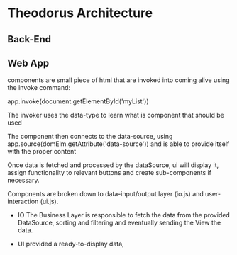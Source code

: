 # Theodorus Architecture

## Back-End
## Web App
components are small piece of html that are invoked into coming alive using the
invoke command:
<div id="myList" data-type="communityTopicList" data-source="dataSourceId"></div>
app.invoke(document.getElementById('myList'))

The invoker uses the data-type to learn what is component that should be used

The component then connects to the data-source, using app.source(domElm.getAttribute('data-source'))
and is able to provide itself with the proper content

Once data is fetched and processed by the dataSource, ui will display it, assign
functionality to relevant buttons and create sub-components if necessary.

Components are broken down to data-input/output layer (io.js) and
user-interaction (ui.js).

* IO
The Business Layer is responsible to fetch the data from the provided
DataSource, sorting and filtering and eventually sending the View the data.

* UI
provided a ready-to-display data,
